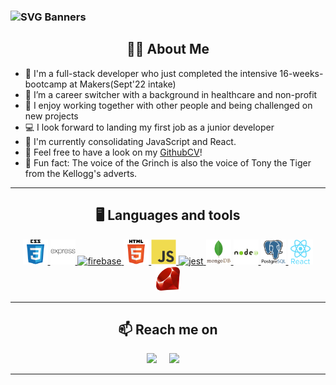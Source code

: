  ### ![SVG Banners](https://svg-banners.vercel.app/api?type=origin&text1=Hi,%20I'm%20Hibaq%20🧕🏽&text2=💖%20Full%20Stack%20Developer&width=1600&height=400) 

<h2 align="center">🐱‍💻 About Me </h2>

- 🌱 I'm a full-stack developer who just completed the intensive 16-weeks-bootcamp at Makers(Sept'22 intake)
- 🔄 I’m a career switcher with a background in healthcare and non-profit
- 👯 I enjoy working together with other people and being challenged on new projects
- 💻  I look forward to landing my first job as a junior developer
- 📖 I'm currently consolidating JavaScript and React.
- 📄 Feel free to have a look on my [GithubCV](https://github.com/HibaqObsiye/CV)!
- 👾 Fun fact: The voice of the Grinch is also the voice of Tony the Tiger from the Kellogg's adverts.

<hr>
<h2  align="center">🖥️ Languages and tools</h2>
<p align="center"> <a href="https://www.w3schools.com/css/" target="_blank" rel="noreferrer"> <img src="https://raw.githubusercontent.com/devicons/devicon/master/icons/css3/css3-original-wordmark.svg" alt="css3" width="40" height="40"/> </a> <a href="https://expressjs.com" target="_blank" rel="noreferrer"> <img src="https://raw.githubusercontent.com/devicons/devicon/master/icons/express/express-original-wordmark.svg" alt="express" width="40" height="40"/> </a> <a href="https://firebase.google.com/" target="_blank" rel="noreferrer"> <img src="https://www.vectorlogo.zone/logos/firebase/firebase-icon.svg" alt="firebase" width="40" height="40"/> </a> <a href="https://www.w3.org/html/" target="_blank" rel="noreferrer"> <img src="https://raw.githubusercontent.com/devicons/devicon/master/icons/html5/html5-original-wordmark.svg" alt="html5" width="40" height="40"/> </a> <a href="https://developer.mozilla.org/en-US/docs/Web/JavaScript" target="_blank" rel="noreferrer"> <img src="https://raw.githubusercontent.com/devicons/devicon/master/icons/javascript/javascript-original.svg" alt="javascript" width="40" height="40"/> </a> <a href="https://jestjs.io" target="_blank" rel="noreferrer"> <img src="https://www.vectorlogo.zone/logos/jestjsio/jestjsio-icon.svg" alt="jest" width="40" height="40"/> </a> <a href="https://www.mongodb.com/" target="_blank" rel="noreferrer"> <img src="https://raw.githubusercontent.com/devicons/devicon/master/icons/mongodb/mongodb-original-wordmark.svg" alt="mongodb" width="40" height="40"/> </a> <a href="https://nodejs.org" target="_blank" rel="noreferrer"> <img src="https://raw.githubusercontent.com/devicons/devicon/master/icons/nodejs/nodejs-original-wordmark.svg" alt="nodejs" width="40" height="40"/> </a> <a href="https://www.postgresql.org" target="_blank" rel="noreferrer"> <img src="https://raw.githubusercontent.com/devicons/devicon/master/icons/postgresql/postgresql-original-wordmark.svg" alt="postgresql" width="40" height="40"/> </a> <a href="https://reactjs.org/" target="_blank" rel="noreferrer"> <img src="https://raw.githubusercontent.com/devicons/devicon/master/icons/react/react-original-wordmark.svg" alt="react" width="40" height="40"/> </a> <a href="https://www.ruby-lang.org/en/" target="_blank" rel="noreferrer"> <img src="https://raw.githubusercontent.com/devicons/devicon/master/icons/ruby/ruby-original.svg" alt="ruby" width="40" height="40"/> </a> </p>
<hr>
<h2  align="center">📫 Reach me on</h2>
<p align="center">
   <a target="_blank"href=https://www.linkedin.com/in/hibaq-o-a4256522a/><img src="https://img.shields.io/badge/linkedin-%230077B5.svg?&style=for-the-badge&logo=linkedin&logoColor=white" /></a>&nbsp;&nbsp;&nbsp;&nbsp;
   <a href="mailto:obsiyehibaq@gmail.com?subject=Hello%20Ileri,%20From%20Github"><img src="https://img.shields.io/badge/gmail-%23D14836.svg?&style=for-the-badge&logo=gmail&logoColor=white" /></a>&nbsp;&nbsp;&nbsp;&nbsp;
</p>
<hr>

<!--**HibaqObsiye/HibaqObsiye** is a ✨ _special_ ✨ repository because its `README.md` (this file) appears on your GitHub profile. -->
